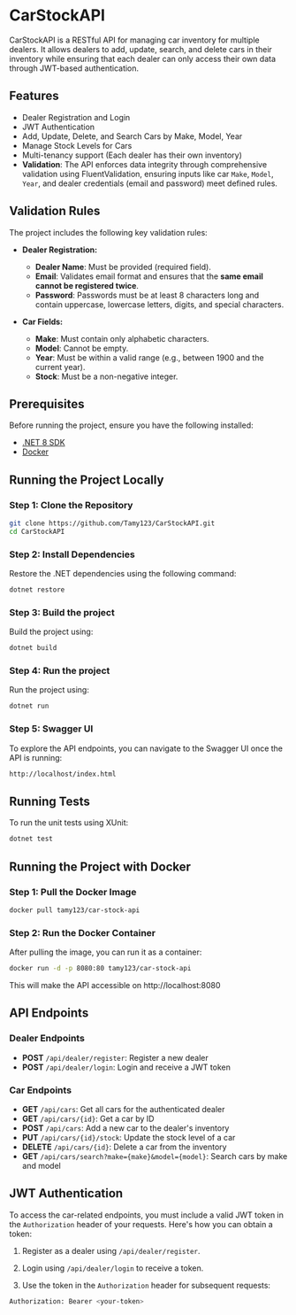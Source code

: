 # CarStockAPI

CarStockAPI is a RESTful API for managing car inventory for multiple dealers. It allows dealers to add, update, search, and delete cars in their inventory while ensuring that each dealer can only access their own data through JWT-based authentication.

## Features
- Dealer Registration and Login
- JWT Authentication
- Add, Update, Delete, and Search Cars by Make, Model, Year
- Manage Stock Levels for Cars
- Multi-tenancy support (Each dealer has their own inventory)
- **Validation**: The API enforces data integrity through comprehensive validation using FluentValidation, ensuring inputs like car `Make`, `Model`, `Year`, and dealer credentials (email and password) meet defined rules.

## Validation Rules

The project includes the following key validation rules:

- **Dealer Registration:**
  - **Dealer Name**: Must be provided (required field).
  - **Email**: Validates email format and ensures that the **same email cannot be registered twice**.
  - **Password**: Passwords must be at least 8 characters long and contain uppercase, lowercase letters, digits, and special characters.
  
- **Car Fields:**
  - **Make**: Must contain only alphabetic characters.
  - **Model**: Cannot be empty.
  - **Year**: Must be within a valid range (e.g., between 1900 and the current year).
  - **Stock**: Must be a non-negative integer.

## Prerequisites

Before running the project, ensure you have the following installed:
- [.NET 8 SDK](https://dotnet.microsoft.com/en-us/download/dotnet/8.0)
- [Docker](https://www.docker.com/get-started)

## Running the Project Locally

### Step 1: Clone the Repository
```bash
git clone https://github.com/Tamy123/CarStockAPI.git
cd CarStockAPI
```

### Step 2: Install Dependencies
Restore the .NET dependencies using the following command:
```bash
dotnet restore
```

### Step 3: Build the project
Build the project using:
```bash
dotnet build
```

### Step 4: Run the project
Run the project using:
```bash
dotnet run
```
### Step 5: Swagger UI
To explore the API endpoints, you can navigate to the Swagger UI once the API is running:
```bash
http://localhost/index.html
```

## Running Tests
To run the unit tests using XUnit:
```bash
dotnet test
```
## Running the Project with Docker

### Step 1: Pull the Docker Image
```bash
docker pull tamy123/car-stock-api
```

### Step 2: Run the Docker Container
After pulling the image, you can run it as a container:
```bash
docker run -d -p 8080:80 tamy123/car-stock-api
```
This will make the API accessible on http://localhost:8080

## API Endpoints

### Dealer Endpoints
- **POST** `/api/dealer/register`: Register a new dealer
- **POST** `/api/dealer/login`: Login and receive a JWT token

### Car Endpoints
- **GET** `/api/cars`: Get all cars for the authenticated dealer
- **GET** `/api/cars/{id}`: Get a car by ID
- **POST** `/api/cars`: Add a new car to the dealer's inventory
- **PUT** `/api/cars/{id}/stock`: Update the stock level of a car
- **DELETE** `/api/cars/{id}`: Delete a car from the inventory
- **GET** `/api/cars/search?make={make}&model={model}`: Search cars by make and model

## JWT Authentication

To access the car-related endpoints, you must include a valid JWT token in the `Authorization` header of your requests. Here's how you can obtain a token:

1. Register as a dealer using `/api/dealer/register`.
2. Login using `/api/dealer/login` to receive a token.

3. Use the token in the `Authorization` header for subsequent requests:

```bash
Authorization: Bearer <your-token>
```




